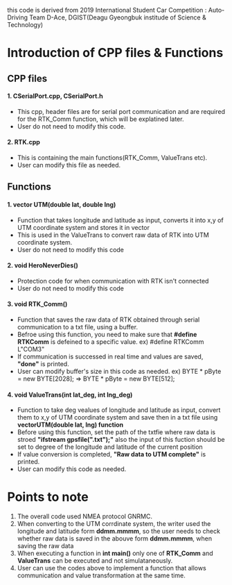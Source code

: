 
 this code is derived from 2019 International Student Car Competition : Auto-Driving Team D-Ace, DGIST(Deagu Gyeongbuk institude of Science & Technology)

# Introduction of CPP files & Functions
## CPP files
#### 1. CSerialPort.cpp, CSerialPort.h
 * This cpp, header files are for serial port communication and are required for the RTK_Comm function, which will be explatined later.
 * User do not need to modify this code.

 #### 2. RTK.cpp 
  * This is containing the main functions(RTK_Comm, ValueTrans etc).
  * User can modify this file as needed. 
  
## Functions
 #### 1. vector <double>UTM(double lat, double lng)
  * Function that takes longitude and latitude as input, converts it into x,y of UTM coordinate system and stores it in vector
  * This is used in the ValueTrans to convert raw data of RTK into UTM coordinate system.
  * User do not need to modify this code
 
 #### 2. void HeroNeverDies()
  * Protection code for when communication with RTK isn't connected
  * User do not need to modify this code
 
 #### 3. void RTK_Comm()
  * Function that saves the raw data of RTK obtained through serial communication to a txt file, using a buffer.
  * Befroe using this function, you need to make sure that **#define RTKComm** is defeined to a specific value.  ex) #define RTKComm L"COM3"
  * If communication is successed in real time and values are saved, **"done"** is printed.
  * User can modify buffer's size in this code as needed.  ex) BYTE * pByte = new BYTE[2028]; => BYTE * pByte = new BYTE[512];

#### 4. void ValueTrans(int lat_deg, int lng_deg)
 * Function to take deg vealues of longitude and latitude as input, convert them to x,y of UTM coordinate system and save then in a txt file using **vector<double>UTM(double lat, lng) function**
 * Before using this function, set the path of the txtfie where raw data is stroed **"ifstream gpsfile(".txt");"** also the input of this fuction should be set to degree of the longitude and latitude of the current position
 * If value conversion is completed, **"Raw data to UTM complete"** is printed.
 * User can modify this code as needed. 
 
 # Points to note
 1. The overall code used NMEA protocol GNRMC.
 2. When converting to the UTM corrdinate system, the writer used the longitude and latitude form **ddmm.mmmm**, so the user needs to check whether raw data is saved in the abouve form **ddmm.mmmm**, when saving the raw data 
 3. When executing a function in **int main()** only one of **RTK_Comm** and **ValueTrans** can be executed and not simulataneously.
 4. User can use the codes above to implement a function that allows communication and value transformation at the same time.

